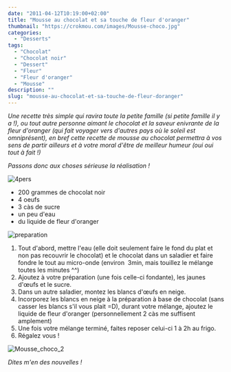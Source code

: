 ```yaml
---
date: "2011-04-12T10:19:00+02:00"
title: "Mousse au chocolat et sa touche de fleur d'oranger"
thumbnail: "https://crokmou.com/images/Mousse-choco.jpg"
categories:
  - "Desserts"
tags:
  - "Chocolat"
  - "Chocolat noir"
  - "Dessert"
  - "Fleur"
  - "Fleur d'oranger"
  - "Mousse"
description: ""
slug: "mousse-au-chocolat-et-sa-touche-de-fleur-doranger"
---
```


_Une recette très simple qui ravira toute la petite famille (si petite famille il y a !), ou tout autre personne aimant le chocolat et la saveur enivrante de la fleur d'oranger (qui fait voyager vers d'autres pays où le soleil est omniprésent), en bref cette recette de mousse au chocolat permettra à vos sens de partir ailleurs et à votre moral d'être de meilleur humeur (oui oui tout à fait !)_

_Passons donc aux choses sérieuse la réalisation !_

![4pers](http://storage.canalblog.com/71/64/825568/62416184_p.jpeg)

*   200 grammes de chocolat noir
*   4 oeufs
*   3 càs de sucre
*   un peu d'eau
*   du liquide de fleur d'oranger

![preparation](http://storage.canalblog.com/92/13/825568/62416201_p.jpeg)

1.  Tout d'abord, mettre l'eau (elle doit seulement faire le fond du plat et non pas recouvrir le chocolat) et le chocolat dans un saladier et faire fondre le tout au micro-onde (environ  3min, mais touillez le mélange toutes les minutes ^^)
2.  Ajoutez à votre préparation (une fois celle-ci fondante), les jaunes d'œufs et le sucre.
3.  Dans un autre saladier, montez les blancs d'œufs en neige.
4.  Incorporez les blancs en neige à la préparation à base de chocolat (sans casser les blancs s'il vous plait =D), durant votre mélange, ajoutez le liquide de fleur d'oranger (personnellement 2 càs me suffisent amplement)
5.  Une fois votre mélange terminé, faites reposer celui-ci 1 à 2h au frigo.
6.  Régalez vous !

![Mousse_choco_2](http://storage.canalblog.com/96/27/825568/61894049_p.jpg)

_Dites m'en des nouvelles !_